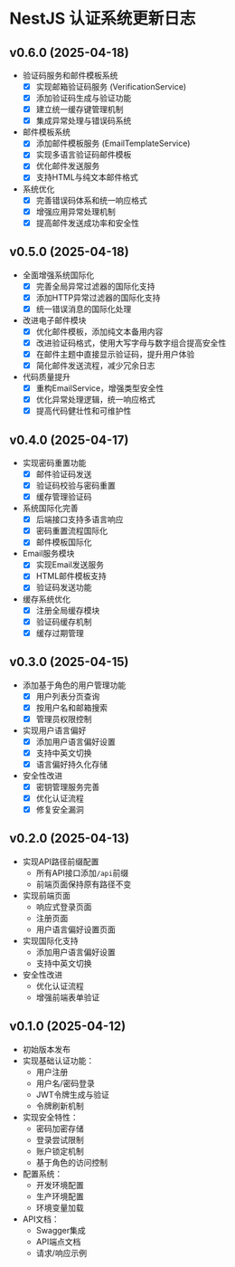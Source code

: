 # NestJS 认证系统更新日志

## v0.6.0 (2025-04-18)
- 验证码服务和邮件模板系统
  - [x] 实现邮箱验证码服务 (VerificationService)
  - [x] 添加验证码生成与验证功能
  - [x] 建立统一缓存键管理机制
  - [x] 集成异常处理与错误码系统
- 邮件模板系统
  - [x] 添加邮件模板服务 (EmailTemplateService)
  - [x] 实现多语言验证码邮件模板
  - [x] 优化邮件发送服务
  - [x] 支持HTML与纯文本邮件格式
- 系统优化
  - [x] 完善错误码体系和统一响应格式
  - [x] 增强应用异常处理机制
  - [x] 提高邮件发送成功率和安全性

## v0.5.0 (2025-04-18)
- 全面增强系统国际化
  - [x] 完善全局异常过滤器的国际化支持
  - [x] 添加HTTP异常过滤器的国际化支持
  - [x] 统一错误消息的国际化处理
- 改进电子邮件模块
  - [x] 优化邮件模板，添加纯文本备用内容
  - [x] 改进验证码格式，使用大写字母与数字组合提高安全性
  - [x] 在邮件主题中直接显示验证码，提升用户体验
  - [x] 简化邮件发送流程，减少冗余日志
- 代码质量提升
  - [x] 重构EmailService，增强类型安全性
  - [x] 优化异常处理逻辑，统一响应格式
  - [x] 提高代码健壮性和可维护性

## v0.4.0 (2025-04-17)
- 实现密码重置功能
  - [x] 邮件验证码发送
  - [x] 验证码校验与密码重置
  - [x] 缓存管理验证码
- 系统国际化完善
  - [x] 后端接口支持多语言响应
  - [x] 密码重置流程国际化
  - [x] 邮件模板国际化
- Email服务模块
  - [x] 实现Email发送服务
  - [x] HTML邮件模板支持
  - [x] 验证码发送功能
- 缓存系统优化
  - [x] 注册全局缓存模块
  - [x] 验证码缓存机制
  - [x] 缓存过期管理

## v0.3.0 (2025-04-15)
- 添加基于角色的用户管理功能
  - [x] 用户列表分页查询
  - [x] 按用户名和邮箱搜索
  - [x] 管理员权限控制
- 实现用户语言偏好
  - [x] 添加用户语言偏好设置
  - [x] 支持中英文切换
  - [x] 语言偏好持久化存储
- 安全性改进
  - [x] 密钥管理服务完善
  - [x] 优化认证流程
  - [x] 修复安全漏洞

## v0.2.0 (2025-04-13)
- 实现API路径前缀配置
  - 所有API接口添加`/api`前缀
  - 前端页面保持原有路径不变
- 实现前端页面
  - 响应式登录页面
  - 注册页面
  - 用户语言偏好设置页面
- 实现国际化支持
  - 添加用户语言偏好设置
  - 支持中英文切换
- 安全性改进
  - 优化认证流程
  - 增强前端表单验证

## v0.1.0 (2025-04-12)
- 初始版本发布
- 实现基础认证功能：
  - 用户注册
  - 用户名/密码登录
  - JWT令牌生成与验证
  - 令牌刷新机制
- 实现安全特性：
  - 密码加密存储
  - 登录尝试限制
  - 账户锁定机制
  - 基于角色的访问控制
- 配置系统：
  - 开发环境配置
  - 生产环境配置
  - 环境变量加载
- API文档：
  - Swagger集成
  - API端点文档
  - 请求/响应示例 